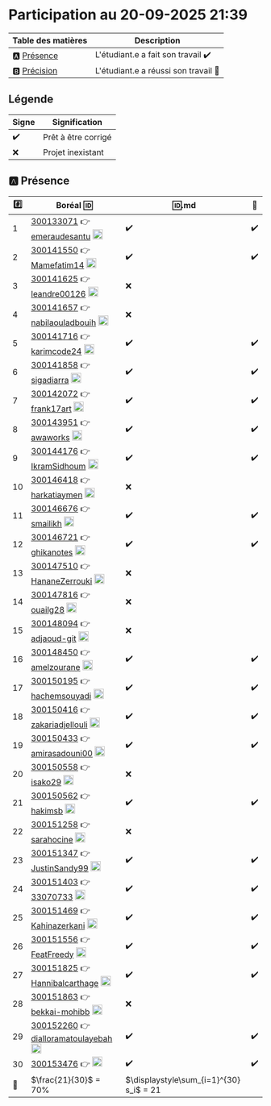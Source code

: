 # Participation au 20-09-2025 21:39

| Table des matières            | Description                                             |
|-------------------------------|---------------------------------------------------------|
| :a: [Présence](#a-présence)   | L'étudiant.e a fait son travail    :heavy_check_mark:   |
| :b: [Précision](#b-précision) | L'étudiant.e a réussi son travail  :tada:               |

## Légende

| Signe              | Signification                 |
|--------------------|-------------------------------|
| :heavy_check_mark: | Prêt à être corrigé           |
| :x:                | Projet inexistant             |

## :a: Présence

|:hash:| Boréal :id:                | :id:.md    | :rocket: |
|------|----------------------------|------------|----------|
| 1 | [300133071](../300133071.md) :point_right: [emeraudesantu](https://github.com/emeraudesantu) <image src='https://avatars0.githubusercontent.com/u/181301859?s=460&v=4' width=20 height=20></image> | :heavy_check_mark: | :heavy_check_mark: |
| 2 | [300141550](../300141550.md) :point_right: [Mamefatim14](https://github.com/Mamefatim14) <image src='https://avatars0.githubusercontent.com/u/211749528?s=460&v=4' width=20 height=20></image> | :heavy_check_mark: | :heavy_check_mark: |
| 3 | [300141625](../300141625.md) :point_right: [leandre00126](https://github.com/leandre00126) <image src='https://avatars0.githubusercontent.com/u/188626020?s=460&v=4' width=20 height=20></image> | :x: |
| 4 | [300141657](../300141657.md) :point_right: [nabilaouladbouih](https://github.com/nabilaouladbouih) <image src='https://avatars0.githubusercontent.com/u/194731088?s=460&v=4' width=20 height=20></image> | :x: |
| 5 | [300141716](../300141716.md) :point_right: [karimcode24](https://github.com/karimcode24) <image src='https://avatars0.githubusercontent.com/u/125617838?s=460&v=4' width=20 height=20></image> | :heavy_check_mark: | :heavy_check_mark: |
| 6 | [300141858](../300141858.md) :point_right: [sigadiarra](https://github.com/sigadiarra) <image src='https://avatars0.githubusercontent.com/u/205304457?s=460&v=4' width=20 height=20></image> | :heavy_check_mark: | :heavy_check_mark: |
| 7 | [300142072](../300142072.md) :point_right: [frank17art](https://github.com/frank17art) <image src='https://avatars0.githubusercontent.com/u/230452797?s=460&v=4' width=20 height=20></image> | :heavy_check_mark: | :heavy_check_mark: |
| 8 | [300143951](../300143951.md) :point_right: [awaworks](https://github.com/awaworks) <image src='https://avatars0.githubusercontent.com/u/205994994?s=460&v=4' width=20 height=20></image> | :heavy_check_mark: | :heavy_check_mark: |
| 9 | [300144176](../300144176.md) :point_right: [IkramSidhoum](https://github.com/IkramSidhoum) <image src='https://avatars0.githubusercontent.com/u/223561186?s=460&v=4' width=20 height=20></image> | :heavy_check_mark: | :heavy_check_mark: |
| 10 | [300146418](../300146418.md) :point_right: [harkatiaymen](https://github.com/harkatiaymen) <image src='https://avatars0.githubusercontent.com/u/198275764?s=460&v=4' width=20 height=20></image> | :x: |
| 11 | [300146676](../300146676.md) :point_right: [smailikh](https://github.com/smailikh) <image src='https://avatars0.githubusercontent.com/u/211595997?s=460&v=4' width=20 height=20></image> | :heavy_check_mark: | :heavy_check_mark: |
| 12 | [300146721](../300146721.md) :point_right: [ghikanotes](https://github.com/ghikanotes) <image src='https://avatars0.githubusercontent.com/u/222739217?s=460&v=4' width=20 height=20></image> | :heavy_check_mark: | :heavy_check_mark: |
| 13 | [300147510](../300147510.md) :point_right: [HananeZerrouki](https://github.com/HananeZerrouki) <image src='https://avatars0.githubusercontent.com/u/212286223?s=460&v=4' width=20 height=20></image> | :x: |
| 14 | [300147816](../300147816.md) :point_right: [ouailg28](https://github.com/ouailg28) <image src='https://avatars0.githubusercontent.com/u/230452383?s=460&v=4' width=20 height=20></image> | :x: |
| 15 | [300148094](../300148094.md) :point_right: [adjaoud-git](https://github.com/adjaoud-git) <image src='https://avatars0.githubusercontent.com/u/212054634?s=460&v=4' width=20 height=20></image> | :x: |
| 16 | [300148450](../300148450.md) :point_right: [amelzourane](https://github.com/amelzourane) <image src='https://avatars0.githubusercontent.com/u/205994730?s=460&v=4' width=20 height=20></image> | :heavy_check_mark: | :heavy_check_mark: |
| 17 | [300150195](../300150195.md) :point_right: [hachemsouyadi](https://github.com/hachemsouyadi) <image src='https://avatars0.githubusercontent.com/u/211596474?s=460&v=4' width=20 height=20></image> | :heavy_check_mark: | :heavy_check_mark: |
| 18 | [300150416](../300150416.md) :point_right: [zakariadjellouli](https://github.com/zakariadjellouli) <image src='https://avatars0.githubusercontent.com/u/211596263?s=460&v=4' width=20 height=20></image> | :heavy_check_mark: | :heavy_check_mark: |
| 19 | [300150433](../300150433.md) :point_right: [amirasadouni00](https://github.com/amirasadouni00) <image src='https://avatars0.githubusercontent.com/u/211743410?s=460&v=4' width=20 height=20></image> | :heavy_check_mark: | :heavy_check_mark: |
| 20 | [300150558](../300150558.md) :point_right: [isako29](https://github.com/isako29) <image src='https://avatars0.githubusercontent.com/u/212186770?s=460&v=4' width=20 height=20></image> | :x: |
| 21 | [300150562](../300150562.md) :point_right: [hakimsb](https://github.com/hakimsb) <image src='https://avatars0.githubusercontent.com/u/205994758?s=460&v=4' width=20 height=20></image> | :heavy_check_mark: | :heavy_check_mark: |
| 22 | [300151258](../300151258.md) :point_right: [sarahocine](https://github.com/sarahocine) <image src='https://avatars0.githubusercontent.com/u/231778604?s=460&v=4' width=20 height=20></image> | :x: |
| 23 | [300151347](../300151347.md) :point_right: [JustinSandy99](https://github.com/JustinSandy99) <image src='https://avatars0.githubusercontent.com/u/207281891?s=460&v=4' width=20 height=20></image> | :heavy_check_mark: | :heavy_check_mark: |
| 24 | [300151403](../300151403.md) :point_right: [33070733](https://github.com/33070733) <image src='https://avatars0.githubusercontent.com/u/211593057?s=460&v=4' width=20 height=20></image> | :heavy_check_mark: | :heavy_check_mark: |
| 25 | [300151469](../300151469.md) :point_right: [Kahinazerkani](https://github.com/Kahinazerkani) <image src='https://avatars0.githubusercontent.com/u/212077526?s=460&v=4' width=20 height=20></image> | :heavy_check_mark: | :heavy_check_mark: |
| 26 | [300151556](../300151556.md) :point_right: [FeatFreedy](https://github.com/FeatFreedy) <image src='https://avatars0.githubusercontent.com/u/231781132?s=460&v=4' width=20 height=20></image> | :heavy_check_mark: | :heavy_check_mark: |
| 27 | [300151825](../300151825.md) :point_right: [Hannibalcarthage](https://github.com/Hannibalcarthage) <image src='https://avatars0.githubusercontent.com/u/195238262?s=460&v=4' width=20 height=20></image> | :heavy_check_mark: | :heavy_check_mark: |
| 28 | [300151863](../300151863.md) :point_right: [bekkai-mohibb](https://github.com/bekkai-mohibb) <image src='https://avatars0.githubusercontent.com/u/205994935?s=460&v=4' width=20 height=20></image> | :x: |
| 29 | [300152260](../300152260.md) :point_right: [dialloramatoulayebah](https://github.com/dialloramatoulayebah) <image src='https://avatars0.githubusercontent.com/u/212179557?s=460&v=4' width=20 height=20></image> | :heavy_check_mark: | :heavy_check_mark: |
| 30 | [300153476](../300153476.md) :point_right: [](https://github.com/) <image src='https://avatars0.githubusercontent.com/u/129418622?s=460&v=4' width=20 height=20></image> | :heavy_check_mark: | :heavy_check_mark: |
| :abacus: |  $\frac{21}{30}$  =  70% | $\displaystyle\sum_{i=1}^{30} s_i$ = 21 |
